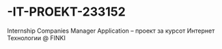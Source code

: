 # -IT-PROEKT-233152
Internship Companies Manager Application – проект за курсот Интернет Технологии @ FINKI
